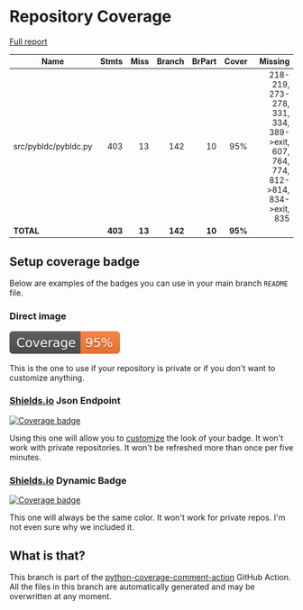 # Repository Coverage

[Full report](https://htmlpreview.github.io/?https://github.com/Lauszus/pybldc/blob/python-coverage-comment-action-data/htmlcov/index.html)

| Name                 |    Stmts |     Miss |   Branch |   BrPart |   Cover |   Missing |
|--------------------- | -------: | -------: | -------: | -------: | ------: | --------: |
| src/pybldc/pybldc.py |      403 |       13 |      142 |       10 |     95% |218-219, 273-278, 331, 334, 389->exit, 607, 764, 774, 812->814, 834->exit, 835 |
|            **TOTAL** |  **403** |   **13** |  **142** |   **10** | **95%** |           |


## Setup coverage badge

Below are examples of the badges you can use in your main branch `README` file.

### Direct image

[![Coverage badge](https://raw.githubusercontent.com/Lauszus/pybldc/python-coverage-comment-action-data/badge.svg)](https://htmlpreview.github.io/?https://github.com/Lauszus/pybldc/blob/python-coverage-comment-action-data/htmlcov/index.html)

This is the one to use if your repository is private or if you don't want to customize anything.

### [Shields.io](https://shields.io) Json Endpoint

[![Coverage badge](https://img.shields.io/endpoint?url=https://raw.githubusercontent.com/Lauszus/pybldc/python-coverage-comment-action-data/endpoint.json)](https://htmlpreview.github.io/?https://github.com/Lauszus/pybldc/blob/python-coverage-comment-action-data/htmlcov/index.html)

Using this one will allow you to [customize](https://shields.io/endpoint) the look of your badge.
It won't work with private repositories. It won't be refreshed more than once per five minutes.

### [Shields.io](https://shields.io) Dynamic Badge

[![Coverage badge](https://img.shields.io/badge/dynamic/json?color=brightgreen&label=coverage&query=%24.message&url=https%3A%2F%2Fraw.githubusercontent.com%2FLauszus%2Fpybldc%2Fpython-coverage-comment-action-data%2Fendpoint.json)](https://htmlpreview.github.io/?https://github.com/Lauszus/pybldc/blob/python-coverage-comment-action-data/htmlcov/index.html)

This one will always be the same color. It won't work for private repos. I'm not even sure why we included it.

## What is that?

This branch is part of the
[python-coverage-comment-action](https://github.com/marketplace/actions/python-coverage-comment)
GitHub Action. All the files in this branch are automatically generated and may be
overwritten at any moment.